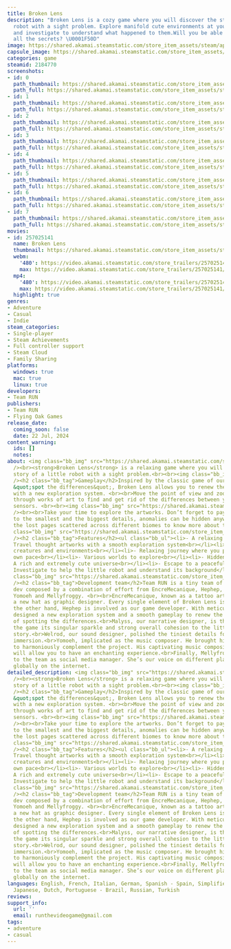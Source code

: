 ```yaml
---
title: Broken Lens
description: "Broken Lens is a cozy game where you will discover the story of a little
  robot with a sight problem. Explore manifold cute environments at your own pace
  and investigate to understand what happened to them.Will you be able to uncover
  all the secrets? \U0001F50D"
image: https://shared.akamai.steamstatic.com/store_item_assets/steam/apps/2184770/header.jpg?t=1729712703
capsule_image: https://shared.akamai.steamstatic.com/store_item_assets/steam/apps/2184770/capsule_231x87.jpg?t=1729712703
categories: game
steamid: 2184770
screenshots:
- id: 0
  path_thumbnail: https://shared.akamai.steamstatic.com/store_item_assets/steam/apps/2184770/ss_ee883ce681f806dbd5c574fc518747d656b14325.600x338.jpg?t=1729712703
  path_full: https://shared.akamai.steamstatic.com/store_item_assets/steam/apps/2184770/ss_ee883ce681f806dbd5c574fc518747d656b14325.1920x1080.jpg?t=1729712703
- id: 1
  path_thumbnail: https://shared.akamai.steamstatic.com/store_item_assets/steam/apps/2184770/ss_ca44d3d8112e090a2687f1debdd5d1f749beacf6.600x338.jpg?t=1729712703
  path_full: https://shared.akamai.steamstatic.com/store_item_assets/steam/apps/2184770/ss_ca44d3d8112e090a2687f1debdd5d1f749beacf6.1920x1080.jpg?t=1729712703
- id: 2
  path_thumbnail: https://shared.akamai.steamstatic.com/store_item_assets/steam/apps/2184770/ss_327a26d31527eeb8a0c2cc97a5ddfb61b4dfdadf.600x338.jpg?t=1729712703
  path_full: https://shared.akamai.steamstatic.com/store_item_assets/steam/apps/2184770/ss_327a26d31527eeb8a0c2cc97a5ddfb61b4dfdadf.1920x1080.jpg?t=1729712703
- id: 3
  path_thumbnail: https://shared.akamai.steamstatic.com/store_item_assets/steam/apps/2184770/ss_b965b067c861cd0d7a91b31890f0104e8feaaaf2.600x338.jpg?t=1729712703
  path_full: https://shared.akamai.steamstatic.com/store_item_assets/steam/apps/2184770/ss_b965b067c861cd0d7a91b31890f0104e8feaaaf2.1920x1080.jpg?t=1729712703
- id: 4
  path_thumbnail: https://shared.akamai.steamstatic.com/store_item_assets/steam/apps/2184770/ss_34ba752f1e80acc35327aaaa0fa8127528ee422b.600x338.jpg?t=1729712703
  path_full: https://shared.akamai.steamstatic.com/store_item_assets/steam/apps/2184770/ss_34ba752f1e80acc35327aaaa0fa8127528ee422b.1920x1080.jpg?t=1729712703
- id: 5
  path_thumbnail: https://shared.akamai.steamstatic.com/store_item_assets/steam/apps/2184770/ss_c57e22a60303679d42282d7e056593bbf2700fac.600x338.jpg?t=1729712703
  path_full: https://shared.akamai.steamstatic.com/store_item_assets/steam/apps/2184770/ss_c57e22a60303679d42282d7e056593bbf2700fac.1920x1080.jpg?t=1729712703
- id: 6
  path_thumbnail: https://shared.akamai.steamstatic.com/store_item_assets/steam/apps/2184770/ss_d7db0e604f1c21df255ed702ec6ae1b78f474387.600x338.jpg?t=1729712703
  path_full: https://shared.akamai.steamstatic.com/store_item_assets/steam/apps/2184770/ss_d7db0e604f1c21df255ed702ec6ae1b78f474387.1920x1080.jpg?t=1729712703
- id: 7
  path_thumbnail: https://shared.akamai.steamstatic.com/store_item_assets/steam/apps/2184770/ss_e0a8b7f178bd32c815724370ce92ddb2d7c855e5.600x338.jpg?t=1729712703
  path_full: https://shared.akamai.steamstatic.com/store_item_assets/steam/apps/2184770/ss_e0a8b7f178bd32c815724370ce92ddb2d7c855e5.1920x1080.jpg?t=1729712703
movies:
- id: 257025141
  name: Broken Lens
  thumbnail: https://shared.akamai.steamstatic.com/store_item_assets/steam/apps/257025141/movie.293x165.jpg?t=1716408033
  webm:
    '480': https://video.akamai.steamstatic.com/store_trailers/257025141/movie480_vp9.webm?t=1716408033
    max: https://video.akamai.steamstatic.com/store_trailers/257025141/movie_max_vp9.webm?t=1716408033
  mp4:
    '480': https://video.akamai.steamstatic.com/store_trailers/257025141/movie480.mp4?t=1716408033
    max: https://video.akamai.steamstatic.com/store_trailers/257025141/movie_max.mp4?t=1716408033
  highlight: true
genres:
- Adventure
- Casual
- Indie
steam_categories:
- Single-player
- Steam Achievements
- Full controller support
- Steam Cloud
- Family Sharing
platforms:
  windows: true
  mac: true
  linux: true
developers:
- Team RUN
publishers:
- Team RUN
- Flying Oak Games
release_date:
  coming_soon: false
  date: 22 Jul, 2024
content_warning:
  ids: []
  notes:
about: <img class="bb_img" src="https://shared.akamai.steamstatic.com/store_item_assets/steam/apps/2184770/extras/Illustration_sans_titre-export.gif?t=1729712703"
  /><br><strong>Broken Lens</strong> is a relaxing game where you will discover the
  story of a little robot with a sight problem.<br><br><img class="bb_img" src="https://shared.akamai.steamstatic.com/store_item_assets/steam/apps/2184770/extras/opening_froggies_level.gif?t=1729712703"
  /><h2 class="bb_tag">Gameplay</h2>Inspired by the classic game of our childhood
  &quot;spot the differences&quot;, Broken Lens allows you to renew the experience
  with a new exploration system. <br><br>Move the point of view and zoom in to travel
  through works of art to find and get rid of the differences between your two visual
  sensors. <br><br><img class="bb_img" src="https://shared.akamai.steamstatic.com/store_item_assets/steam/apps/2184770/extras/zoom_-_spot_the_difference_.gif?t=1729712703"
  /><br><br>Take your time to explore the artworks. Don’t forget to pay attention
  to the smallest and the biggest details, anomalies can be hidden anywhere.<br><br>Collect
  the lost pages scattered across different biomes to know more about this world!<br><br><img
  class="bb_img" src="https://shared.akamai.steamstatic.com/store_item_assets/steam/apps/2184770/extras/zoom-move.gif?t=1729712703"
  /><h2 class="bb_tag">Features</h2><ul class="bb_ul"><li>- A relaxing wholesome experience<br></li><li>-
  Travel thought artworks with a smooth exploration system<br></li><li>- Adorable
  creatures and environments<br></li><li>- Relaxing journey where you play at your
  own pace<br></li><li>- Various worlds to explore<br></li><li>- Hidden pages to collect<br></li><li>-
  A rich and extremely cute universe<br></li><li>- Escape to a peaceful world<br></li><li>-
  Investigate to help the little robot and understand its background</li></ul><br><img
  class="bb_img" src="https://shared.akamai.steamstatic.com/store_item_assets/steam/apps/2184770/extras/book_wishlist.gif?t=1729712703"
  /><h2 class="bb_tag">Development team</h2>Team RUN is a tiny team of French indie
  dev composed by a combination of effort from EncreMecanique, Hephep, Malyss, Welrod,
  Yomoeh and Mellyfroggy. <br><br>EncreMecanique, known as a tattoo artist, now wears
  a new hat as graphic designer. Every single element of Broken Lens is hand-drawn.<br>On
  the other hand, Hephep is involved as our game developer. With meticulousness, he
  designed a new exploration system and a smooth gameplay to renew the experience
  of spotting the differences.<br>Malyss, our narrative designer, is the one who gives
  the game its singular sparkle and strong overall cohesion to the little robot’s
  story.<br>Welrod, our sound designer, polished the tiniest details for a perfect
  immersion.<br>Yomoeh, implicated as the music composer. He brought his magic touch
  to harmoniously complement the project. His captivating music compositions and soundscape
  will allow you to have an enchanting experience.<br>Finally, Mellyfroggy, allied
  to the team as social media manager. She’s our voice on different platforms and
  globally on the internet.
detailed_description: <img class="bb_img" src="https://shared.akamai.steamstatic.com/store_item_assets/steam/apps/2184770/extras/Illustration_sans_titre-export.gif?t=1729712703"
  /><br><strong>Broken Lens</strong> is a relaxing game where you will discover the
  story of a little robot with a sight problem.<br><br><img class="bb_img" src="https://shared.akamai.steamstatic.com/store_item_assets/steam/apps/2184770/extras/opening_froggies_level.gif?t=1729712703"
  /><h2 class="bb_tag">Gameplay</h2>Inspired by the classic game of our childhood
  &quot;spot the differences&quot;, Broken Lens allows you to renew the experience
  with a new exploration system. <br><br>Move the point of view and zoom in to travel
  through works of art to find and get rid of the differences between your two visual
  sensors. <br><br><img class="bb_img" src="https://shared.akamai.steamstatic.com/store_item_assets/steam/apps/2184770/extras/zoom_-_spot_the_difference_.gif?t=1729712703"
  /><br><br>Take your time to explore the artworks. Don’t forget to pay attention
  to the smallest and the biggest details, anomalies can be hidden anywhere.<br><br>Collect
  the lost pages scattered across different biomes to know more about this world!<br><br><img
  class="bb_img" src="https://shared.akamai.steamstatic.com/store_item_assets/steam/apps/2184770/extras/zoom-move.gif?t=1729712703"
  /><h2 class="bb_tag">Features</h2><ul class="bb_ul"><li>- A relaxing wholesome experience<br></li><li>-
  Travel thought artworks with a smooth exploration system<br></li><li>- Adorable
  creatures and environments<br></li><li>- Relaxing journey where you play at your
  own pace<br></li><li>- Various worlds to explore<br></li><li>- Hidden pages to collect<br></li><li>-
  A rich and extremely cute universe<br></li><li>- Escape to a peaceful world<br></li><li>-
  Investigate to help the little robot and understand its background</li></ul><br><img
  class="bb_img" src="https://shared.akamai.steamstatic.com/store_item_assets/steam/apps/2184770/extras/book_wishlist.gif?t=1729712703"
  /><h2 class="bb_tag">Development team</h2>Team RUN is a tiny team of French indie
  dev composed by a combination of effort from EncreMecanique, Hephep, Malyss, Welrod,
  Yomoeh and Mellyfroggy. <br><br>EncreMecanique, known as a tattoo artist, now wears
  a new hat as graphic designer. Every single element of Broken Lens is hand-drawn.<br>On
  the other hand, Hephep is involved as our game developer. With meticulousness, he
  designed a new exploration system and a smooth gameplay to renew the experience
  of spotting the differences.<br>Malyss, our narrative designer, is the one who gives
  the game its singular sparkle and strong overall cohesion to the little robot’s
  story.<br>Welrod, our sound designer, polished the tiniest details for a perfect
  immersion.<br>Yomoeh, implicated as the music composer. He brought his magic touch
  to harmoniously complement the project. His captivating music compositions and soundscape
  will allow you to have an enchanting experience.<br>Finally, Mellyfroggy, allied
  to the team as social media manager. She’s our voice on different platforms and
  globally on the internet.
languages: English, French, Italian, German, Spanish - Spain, Simplified Chinese,
  Japanese, Dutch, Portuguese - Brazil, Russian, Turkish
reviews:
support_info:
  url: ''
  email: runthevideogame@gmail.com
tags:
- adventure
- casual
---
```


